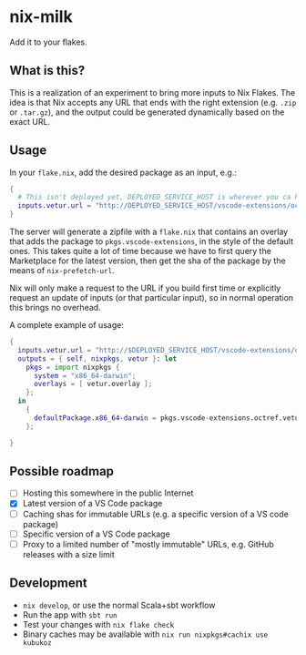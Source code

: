 # nix-milk

Add it to your flakes.

## What is this?

This is a realization of an experiment to bring more inputs to Nix Flakes. The idea is that Nix accepts any URL that ends with the right extension (e.g. `.zip` or `.tar.gz`),
and the output could be generated dynamically based on the exact URL.

## Usage

In your `flake.nix`, add the desired package as an input, e.g.:

```nix
{
  # This isn't deployed yet, DEPLOYED_SERVICE_HOST is wherever you ca host the app
  inputs.vetur.url = "http://DEPLOYED_SERVICE_HOST/vscode-extensions/octref/vetur/latest.zip";
}
```

The server will generate a zipfile with a `flake.nix` that contains an overlay that adds the package to `pkgs.vscode-extensions`, in the style of the default ones.
This takes quite a lot of time because we have to first query the Marketplace for the latest version, then get the sha of the package by the means of `nix-prefetch-url`.

Nix will only make a request to the URL if you build first time or explicitly request an update of inputs (or that particular input), so in normal operation this brings no overhead.

A complete example of usage:

```nix
{
  inputs.vetur.url = "http://$DEPLOYED_SERVICE_HOST/vscode-extensions/octref/vetur/latest.zip";
  outputs = { self, nixpkgs, vetur }: let
    pkgs = import nixpkgs {
      system = "x86_64-darwin";
      overlays = [ vetur.overlay ];
    };
  in
    {
      defaultPackage.x86_64-darwin = pkgs.vscode-extensions.octref.vetur;
    };

}
```

## Possible roadmap

- [ ] Hosting this somewhere in the public Internet
- [x] Latest version of a VS Code package
- [ ] Caching shas for immutable URLs (e.g. a specific version of a VS code package)
- [ ] Specific version of a VS Code package
- [ ] Proxy to a limited number of "mostly immutable" URLs, e.g. GitHub releases with a size limit

## Development

- `nix develop`, or use the normal Scala+sbt workflow
- Run the app with `sbt run`
- Test your changes with `nix flake check`
- Binary caches may be available with `nix run nixpkgs#cachix use kubukoz`
